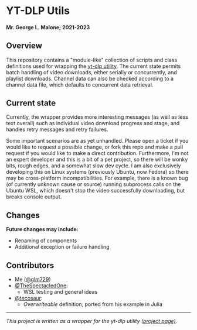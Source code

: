 # YT-DLP Utils
#### Mr. George L. Malone; 2021-2023


## Overview


This repository contains a "module-like" collection of scripts and class
definitions used for wrapping the [yt-dlp utility][ytdlp].  The current state
permits batch handling of video downloads, either serially or concurrently, and
playlist downloads.  Channel data can also be checked according to a channel
data file, which defaults to concurrent data retrieval.


## Current state


Currently, the wrapper provides more interesting messages (as well as less text
overall) such as individual video download progress and stage, and handles
retry messages and retry failures.

Some important scenarios are as yet unhandled.  Please open a ticket if you
would like to request a possible change, or fork this repo and make a pull
request if you would like to make a direct contribution.  Furthermore, I'm not
an expert developer and this is a bit of a pet project, so there will be wonky
bits, rough edges, and a somewhat slow dev cycle.  I am also exclusively
developing this on Linux systems (previously Ubuntu, now Fedora) so there may
be cross-platform incompatibilities.  For example, there is a known bug (of
currently unknown cause or source) running subprocess calls on the Ubuntu WSL,
which doesn't stop the video successfully downloading, but breaks console
output.


## Changes


**Future changes may include:**

- Renaming of components
- Additional exception or failure handling


## Contributors


- Me ([@glm729][me])
- [@TheSpectacledOne][tso]:
  - WSL testing and general ideas
- [@tecosaur][tec]:
  - *Overwriteable* definition; ported from his example in Julia


----


*This project is written as a wrapper for the yt-dlp utility [(project
page)][ytdlp].*


[me]: https://github.com/glm729
[tec]: https://github.com/tecosaur
[tso]: https://github.com/TheSpectacledOne
[ytdlp]: https://github.com/yt-dlp/yt-dlp
